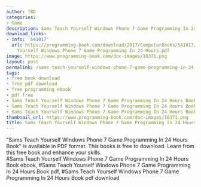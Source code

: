```yaml
---
author: TBD
categories:
- Game
description: Sams Teach Yourself Windows Phone 7 Game Programming In 24 Hours Book
download_links:
- info: '541017'
  url: https://programming-book.com/download/2017/ComputerBooks/541017/Sams Teach
    Yourself Windows Phone 7 Game Programming In 24 Hours.pdf
image: https://www.programming-book.com/doc-images/10371.png
layout: post
permalink: /sams-teach-yourself-windows-phone-7-game-programming-in-24-hours-book.html
tags:
- free book download
- free pdf download
- free programming ebook
- pdf free
- Sams Teach Yourself Windows Phone 7 Game Programming In 24 Hours Book ebook
- Sams Teach Yourself Windows Phone 7 Game Programming In 24 Hours Book pdf
- Sams Teach Yourself Windows Phone 7 Game Programming In 24 Hours Book pdf download
thumbnail_url: https://www.programming-book.com/doc-images/10371.png
title: Sams Teach Yourself Windows Phone 7 Game Programming In 24 Hours Book
---
```


 
<div class="item-desc text-justify">
  "Sams Teach Yourself Windows Phone 7 Game Programming In 24 Hours Book" is available in PDF format. This books is free to download. Learn from this free book and enhance your skills.
  <br>
  #Sams Teach Yourself Windows Phone 7 Game Programming In 24 Hours Book ebook, #Sams Teach Yourself Windows Phone 7 Game Programming In 24 Hours Book pdf, #Sams Teach Yourself Windows Phone 7 Game Programming In 24 Hours Book pdf download
</div>